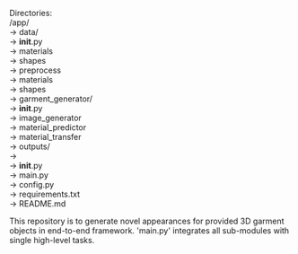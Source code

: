 Directories:  
    /app/  
        -> data/  
                -> __init__.py  
                -> materials  
                -> shapes  
                -> preprocess  
                        -> materials  
                        -> shapes  
        -> garment_generator/  
                -> __init__.py  
                -> image_generator  
                -> material_predictor  
                -> material_transfer  
        -> outputs/  
                ->  
        -> __init__.py  
        -> main.py  
        -> config.py  
        -> requirements.txt  
        -> README.md  

This repository is to generate novel appearances for provided 3D garment objects in end-to-end framework.
'main.py' integrates all sub-modules with single high-level tasks. 